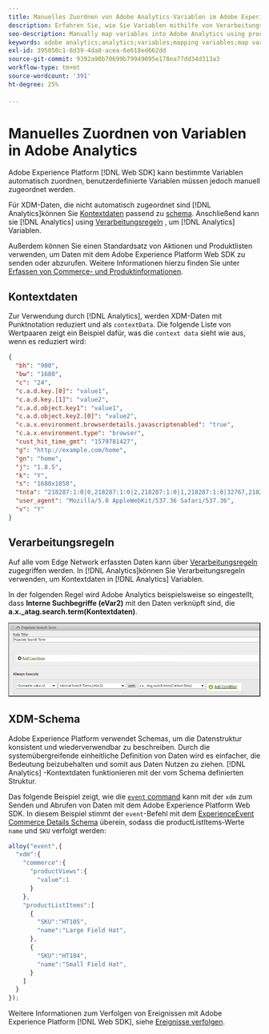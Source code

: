 ```yaml
---
title: Manuelles Zuordnen von Adobe Analytics-Variablen im Adobe Experience Platform Web SDK
description: Erfahren Sie, wie Sie Variablen mithilfe von Verarbeitungsregeln im Experience Platform Web SDK manuell Adobe Analytics zuordnen.
seo-description: Manually map variables into Adobe Analytics using processing rules with Web SDK
keywords: adobe analytics;analytics;variables;mapping variables;map variables;contextData;context Data;Processing rules;rules;xdm;schema;
exl-id: 395050c1-8d39-4da8-acea-6e618ed662dd
source-git-commit: 9392a90b70699b79949095e178ea77dd34d313a3
workflow-type: tm+mt
source-wordcount: '391'
ht-degree: 25%

---
```


# Manuelles Zuordnen von Variablen in Adobe Analytics

Adobe Experience Platform [!DNL Web SDK] kann bestimmte Variablen automatisch zuordnen, benutzerdefinierte Variablen müssen jedoch manuell zugeordnet werden.

Für XDM-Daten, die nicht automatisch zugeordnet sind [!DNL Analytics]können Sie [Kontextdaten](https://experienceleague.adobe.com/docs/analytics/implementation/vars/page-vars/contextdata.html?lang=de) passend zu [schema](https://experienceleague.adobe.com/docs/experience-platform/xdm/schema/composition.html?lang=de). Anschließend kann sie [!DNL Analytics] using [Verarbeitungsregeln](https://experienceleague.adobe.com/docs/analytics/admin/admin-tools/processing-rules/processing-rules-configuration/t-processing-rules.html?lang=de) , um [!DNL Analytics] Variablen.

Außerdem können Sie einen Standardsatz von Aktionen und Produktlisten verwenden, um Daten mit dem Adobe Experience Platform Web SDK zu senden oder abzurufen. Weitere Informationen hierzu finden Sie unter [Erfassen von Commerce- und Produktinformationen](https://experienceleague.adobe.com/docs/experience-platform/edge/data-collection/collect-commerce-data.html).

## Kontextdaten

Zur Verwendung durch [!DNL Analytics], werden XDM-Daten mit Punktnotation reduziert und als `contextData`. Die folgende Liste von Wertpaaren zeigt ein Beispiel dafür, was die `context data` sieht wie aus, wenn es reduziert wird:

```json
{
  "bh": "900",
  "bw": "1680",
  "c": "24",
  "c.a.d.key.[0]": "value1",
  "c.a.d.key.[1]": "value2",
  "c.a.d.object.key1": "value1",
  "c.a.d.object.key2.[0]": "value2",
  "c.a.x.environment.browserdetails.javascriptenabled": "true",
  "c.a.x.environment.type": "browser",
  "cust_hit_time_gmt": "1579781427",
  "g": "http://example.com/home",
  "gn": "home",
  "j": "1.8.5",
  "k": "Y",
  "s": "1680x1050",
  "tnta": "218287:1:0|0,218287:1:0|2,218287:1:0|1,218287:1:0|32767,218287:1:0|1,218287:1:0|0,218287:1:0|1,218287:1:0|0,218287:1:0|1",
  "user_agent": "Mozilla/5.0 AppleWebKit/537.36 Safari/537.36",
  "v": "Y"
}
```

## Verarbeitungsregeln

Auf alle vom Edge Network erfassten Daten kann über [Verarbeitungsregeln](https://experienceleague.adobe.com/docs/analytics/admin/admin-tools/processing-rules/processing-rules-configuration/t-processing-rules.html) zugegriffen werden. In [!DNL Analytics]können Sie Verarbeitungsregeln verwenden, um Kontextdaten in [!DNL Analytics] Variablen.

In der folgenden Regel wird Adobe Analytics beispielsweise so eingestellt, dass **Interne Suchbegriffe (eVar2)** mit den Daten verknüpft sind, die **a.x._atag.search.term(Kontextdaten)**.

![](assets/examplerule.png)


## XDM-Schema

Adobe Experience Platform verwendet Schemas, um die Datenstruktur konsistent und wiederverwendbar zu beschreiben. Durch die systemübergreifende einheitliche Definition von Daten wird es einfacher, die Bedeutung beizubehalten und somit aus Daten Nutzen zu ziehen. [!DNL Analytics] -Kontextdaten funktionieren mit der vom Schema definierten Struktur.

Das folgende Beispiel zeigt, wie die [`event` command](https://experienceleague.adobe.com/docs/experience-platform/edge/fundamentals/tracking-events.html?lang=de) kann mit der `xdm` zum Senden und Abrufen von Daten mit dem Adobe Experience Platform Web SDK. In diesem Beispiel stimmt der `event`-Befehl mit dem [ExperienceEvent Commerce Details Schema](https://github.com/adobe/xdm/blob/1c22180490558e3c13352fe3e0540cb7e93c69ca/docs/reference/context/experienceevent-commerce.schema.md) überein, sodass die productListItems-Werte `name` und `SKU` verfolgt werden:


```javascript
alloy("event",{
  "xdm":{
    "commerce":{
      "productViews":{
        "value":1
      }
    },
    "productListItems":[
      {
        "SKU":"HT105",
        "name":"Large Field Hat",
      },
      {
        "SKU":"HT104",
        "name":"Small Field Hat",
      }
    ]
  }
});
```

Weitere Informationen zum Verfolgen von Ereignissen mit Adobe Experience Platform [!DNL Web SDK], siehe [Ereignisse verfolgen](https://experienceleague.adobe.com/docs/experience-platform/edge/fundamentals/tracking-events.html).
